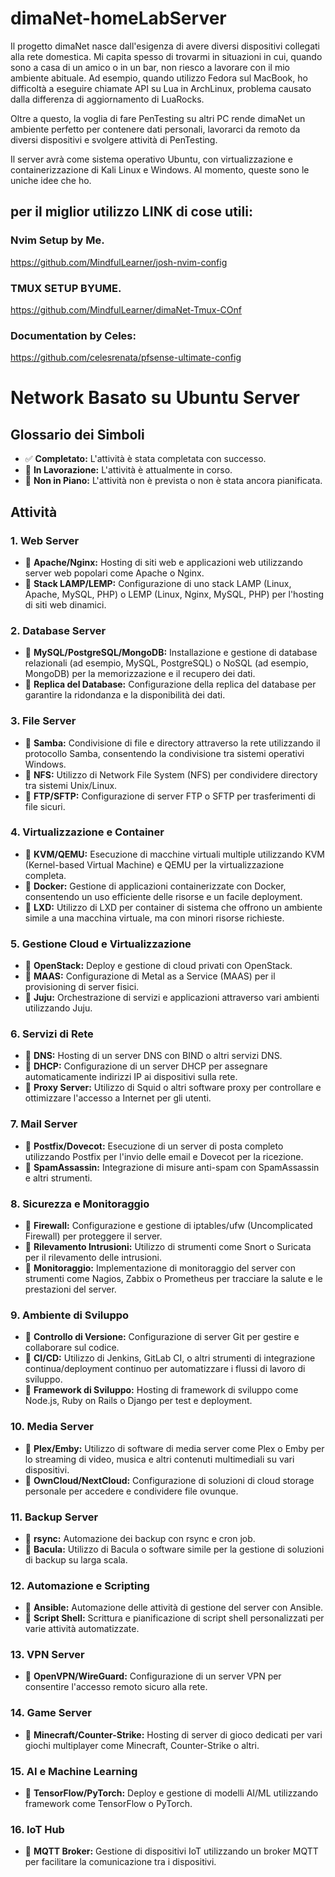 # dimaNet-homeLabServer

Il progetto dimaNet nasce dall'esigenza di avere diversi dispositivi collegati alla rete domestica. Mi capita spesso di trovarmi in situazioni in cui, quando sono a casa di un amico o in un bar, non riesco a lavorare con il mio ambiente abituale. Ad esempio, quando utilizzo Fedora sul MacBook, ho difficoltà a eseguire chiamate API su Lua in ArchLinux, problema causato dalla differenza di aggiornamento di LuaRocks.

Oltre a questo, la voglia di fare PenTesting su altri PC rende dimaNet un ambiente perfetto per contenere dati personali, lavorarci da remoto da diversi dispositivi e svolgere attività di PenTesting.

Il server avrà come sistema operativo Ubuntu, con virtualizzazione e containerizzazione di Kali Linux e Windows.
Al momento, queste sono le uniche idee che ho.

## per il miglior utilizzo LINK di cose utili:

### Nvim Setup by Me.
https://github.com/MindfulLearner/josh-nvim-config

### TMUX SETUP BYUME.
https://github.com/MindfulLearner/dimaNet-Tmux-COnf

### Documentation by Celes:
https://github.com/celesrenata/pfsense-ultimate-config

# Network Basato su Ubuntu Server

## Glossario dei Simboli

- ✅ **Completato:** L'attività è stata completata con successo.
- 🚧 **In Lavorazione:** L'attività è attualmente in corso.
- 🔲 **Non in Piano:** L'attività non è prevista o non è stata ancora pianificata.

## Attività

### 1. **Web Server**
   - 🚧 **Apache/Nginx:** Hosting di siti web e applicazioni web utilizzando server web popolari come Apache o Nginx.
   - 🚧 **Stack LAMP/LEMP:** Configurazione di uno stack LAMP (Linux, Apache, MySQL, PHP) o LEMP (Linux, Nginx, MySQL, PHP) per l'hosting di siti web dinamici.

### 2. **Database Server**
   - 🚧 **MySQL/PostgreSQL/MongoDB:** Installazione e gestione di database relazionali (ad esempio, MySQL, PostgreSQL) o NoSQL (ad esempio, MongoDB) per la memorizzazione e il recupero dei dati.
   - 🚧 **Replica del Database:** Configurazione della replica del database per garantire la ridondanza e la disponibilità dei dati.

### 3. **File Server**
   - 🚧 **Samba:** Condivisione di file e directory attraverso la rete utilizzando il protocollo Samba, consentendo la condivisione tra sistemi operativi Windows.
   - 🚧 **NFS:** Utilizzo di Network File System (NFS) per condividere directory tra sistemi Unix/Linux.
   - 🚧 **FTP/SFTP:** Configurazione di server FTP o SFTP per trasferimenti di file sicuri.

### 4. **Virtualizzazione e Container**
   - 🚧 **KVM/QEMU:** Esecuzione di macchine virtuali multiple utilizzando KVM (Kernel-based Virtual Machine) e QEMU per la virtualizzazione completa.
   - 🚧 **Docker:** Gestione di applicazioni containerizzate con Docker, consentendo un uso efficiente delle risorse e un facile deployment.
   - 🚧 **LXD:** Utilizzo di LXD per container di sistema che offrono un ambiente simile a una macchina virtuale, ma con minori risorse richieste.

### 5. **Gestione Cloud e Virtualizzazione**
   - 🚧 **OpenStack:** Deploy e gestione di cloud privati con OpenStack.
   - 🚧 **MAAS:** Configurazione di Metal as a Service (MAAS) per il provisioning di server fisici.
   - 🚧 **Juju:** Orchestrazione di servizi e applicazioni attraverso vari ambienti utilizzando Juju.

### 6. **Servizi di Rete**
   - 🚧 **DNS:** Hosting di un server DNS con BIND o altri servizi DNS.
   - 🚧 **DHCP:** Configurazione di un server DHCP per assegnare automaticamente indirizzi IP ai dispositivi sulla rete.
   - 🚧 **Proxy Server:** Utilizzo di Squid o altri software proxy per controllare e ottimizzare l'accesso a Internet per gli utenti.

### 7. **Mail Server**
   - 🚧 **Postfix/Dovecot:** Esecuzione di un server di posta completo utilizzando Postfix per l'invio delle email e Dovecot per la ricezione.
   - 🚧 **SpamAssassin:** Integrazione di misure anti-spam con SpamAssassin e altri strumenti.

### 8. **Sicurezza e Monitoraggio**
   - 🚧 **Firewall:** Configurazione e gestione di iptables/ufw (Uncomplicated Firewall) per proteggere il server.
   - 🚧 **Rilevamento Intrusioni:** Utilizzo di strumenti come Snort o Suricata per il rilevamento delle intrusioni.
   - 🚧 **Monitoraggio:** Implementazione di monitoraggio del server con strumenti come Nagios, Zabbix o Prometheus per tracciare la salute e le prestazioni del server.

### 9. **Ambiente di Sviluppo**
   - 🚧 **Controllo di Versione:** Configurazione di server Git per gestire e collaborare sul codice.
   - 🚧 **CI/CD:** Utilizzo di Jenkins, GitLab CI, o altri strumenti di integrazione continua/deployment continuo per automatizzare i flussi di lavoro di sviluppo.
   - 🚧 **Framework di Sviluppo:** Hosting di framework di sviluppo come Node.js, Ruby on Rails o Django per test e deployment.

### 10. **Media Server**
   - 🚧 **Plex/Emby:** Utilizzo di software di media server come Plex o Emby per lo streaming di video, musica e altri contenuti multimediali su vari dispositivi.
   - 🚧 **OwnCloud/NextCloud:** Configurazione di soluzioni di cloud storage personale per accedere e condividere file ovunque.

### 11. **Backup Server**
   - 🚧 **rsync:** Automazione dei backup con rsync e cron job.
   - 🚧 **Bacula:** Utilizzo di Bacula o software simile per la gestione di soluzioni di backup su larga scala.

### 12. **Automazione e Scripting**
   - 🚧 **Ansible:** Automazione delle attività di gestione del server con Ansible.
   - 🚧 **Script Shell:** Scrittura e pianificazione di script shell personalizzati per varie attività automatizzate.

### 13. **VPN Server**
   - 🚧 **OpenVPN/WireGuard:** Configurazione di un server VPN per consentire l'accesso remoto sicuro alla rete.

### 14. **Game Server**
   - 🚧 **Minecraft/Counter-Strike:** Hosting di server di gioco dedicati per vari giochi multiplayer come Minecraft, Counter-Strike o altri.

### 15. **AI e Machine Learning**
   - 🚧 **TensorFlow/PyTorch:** Deploy e gestione di modelli AI/ML utilizzando framework come TensorFlow o PyTorch.

### 16. **IoT Hub**
   - 🚧 **MQTT Broker:** Gestione di dispositivi IoT utilizzando un broker MQTT per facilitare la comunicazione tra i dispositivi.


